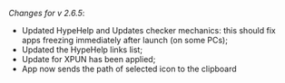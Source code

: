 _Changes for v 2.6.5_:
- Updated HypeHelp and Updates checker mechanics: this should fix apps freezing immediately after launch (on some PCs);
- Updated the HypeHelp links list;
- Update for XPUN has been applied;
- App now sends the path of selected icon to the clipboard
